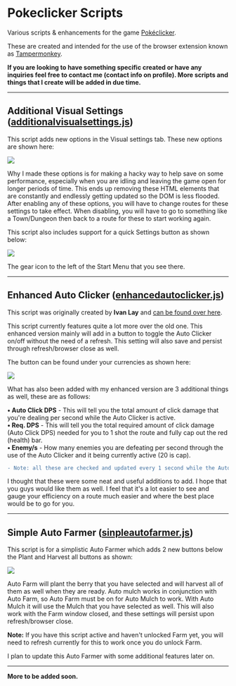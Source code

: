 # **Pokeclicker Scripts**

Various scripts & enhancements for the game [Pokéclicker](https://www.pokeclicker.com/).

These are created and intended for the use of the browser extension known as [Tampermonkey](https://www.tampermonkey.net/).

**If you are looking to have something specific created or have any inquiries feel free to contact me (contact info on profile). More scripts and things that I create will be added in due time.**

<hr>

## **Additional Visual Settings** ([additionalvisualsettings.js](//github.com/Ephenia/Pokeclicker-Scripts/blob/master/additionalvisualsettings.js))
This script adds new options in the Visual settings tab. These new options are shown here:<br>

![](https://i.imgur.com/sWlhKlx.png)

Why I made these options is for making a hacky way to help save on some performance, especially when you are idling and leaving the game open for longer periods of time. This ends up removing these HTML elements that are constantly and endlessly getting updated so the DOM is less flooded. After enabling any of these options, you will have to change routes for these settings to take effect. When disabling, you will have to go to something like a Town/Dungeon then back to a route for these to start working again.

This script also includes support for a quick Settings button as shown below:<br>

![](https://i.imgur.com/GHt61hr.png)

The gear icon to the left of the Start Menu that you see there.

<hr>

## **Enhanced Auto Clicker** ([enhancedautoclicker.js](//github.com/Ephenia/Pokeclicker-Scripts/blob/master/enhancedautoclicker.js))
This script was originally created by <b>Ivan Lay</b> and [can be found over here](//github.com/ivanlay/pokeclicker-automator).

This script currently features quite a lot more over the old one. This enhanced version mainly will add in a button to toggle the Auto Clicker on/off without the need of a refresh. This setting will also save and persist through refresh/browser close as well.

The button can be found under your currencies as shown here:<br>

![](https://i.imgur.com/S4hZVlC.png)

What has also been added with my enhanced version are 3 additional things as well, these are as follows:<br>


<strong>• Auto Click DPS</strong> - This will tell you the total amount of click damage that you're dealing per second while the Auto Clicker is active.<br>
<strong>• Req. DPS</strong> - This will tell you the total required amount of click damage (Auto Click DPS) needed for you to 1 shot the route and fully cap out the red (health) bar.<br>
<strong>• Enemy/s</strong> - How many enemies you are defeating per second through the use of the Auto Clicker and it being currently active (20 is cap).

```diff
- Note: all these are checked and updated every 1 second while the Auto Clicker is active.
```

I thought that these were some neat and useful additions to add. I hope that you guys would like them as well. I feel that it's a lot easier to see and gauge your efficiency on a route much easier and where the best place would be to go for you.

<hr>

## **Simple Auto Farmer** ([sinpleautofarmer.js](//github.com/Ephenia/Pokeclicker-Scripts/blob/main/simpleautofarmer.js))
This script is for a simplistic Auto Farmer which adds 2 new buttons below the Plant and Harvest all buttons as shown:<br>

![](https://i.imgur.com/9Y4ad5B.png)

Auto Farm will plant the berry that you have selected and will harvest all of them as well when they are ready. Auto mulch works in conjunction with Auto Farm, so Auto Farm must be on for Auto Mulch to work. With Auto Mulch it will use the Mulch that you have selected as well. This will also work with the Farm window closed, and these settings will persist upon refresh/browser close.

<b>Note:</b> If you have this script active and haven't unlocked Farm yet, you will need to refresh currently for this to work once you do unlock Farm.

I plan to update this Auto Farmer with some additional features later on.

<hr>

<b>More to be added soon.</b>
